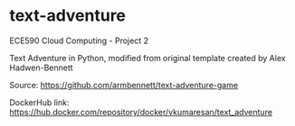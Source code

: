 # text-adventure
ECE590 Cloud Computing - Project 2

Text Adventure in Python, modified from original template created by Alex Hadwen-Bennett

Source: https://github.com/armbennett/text-adventure-game

DockerHub link: https://hub.docker.com/repository/docker/vkumaresan/text_adventure
